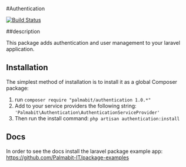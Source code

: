 #Authentication

[![Build Status](https://travis-ci.org/Palmabit-IT/authenticator.png)](https://travis-ci.org/Palmabit-IT/authenticator)

##description

This package adds authentication and user management to your laravel application.

## Installation

The simplest method of installation is to install it as a global Composer package:

1. run `composer require "palmabit/authentication 1.0.*"`
2. Add to your service providers the following string: `'Palmabit\Authentication\AuthenticationServiceProvider'`
3. Then run the install command: `php artisan authentication:install`

## Docs

In order to see the docs install the laravel package example app: https://github.com/Palmabit-IT/package-examples
